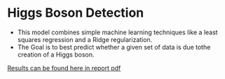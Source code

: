 # Higgs Boson Detection
* This model combines simple machine learning techniques like a least squares regression and a Ridge regularization. 
* The Goal is to best predict whether a given set of data is due tothe creation of a Higgs boson.

[Results can be found here in report pdf](HiggsBoson_detection/report/bazinga-submission.pdf)

